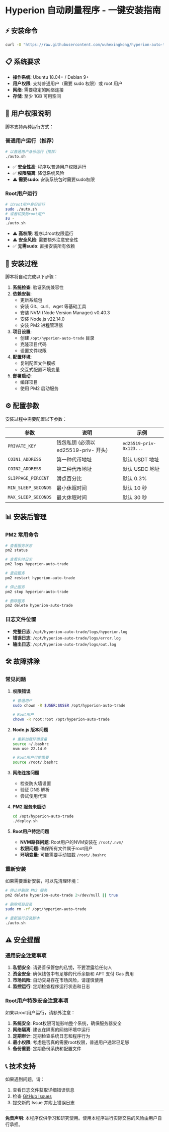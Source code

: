 # Hyperion 自动刷量程序 - 一键安装指南

## ⚡ 安装命令

```bash
curl -O "https://raw.githubusercontent.com/wuhexingkong/hyperion-auto-trade/master/auto.sh?$(date +%s)" && chmod +x auto.sh && ./auto.sh
```



## 📋 系统要求

- **操作系统**: Ubuntu 18.04+ / Debian 9+
- **用户权限**: 支持普通用户（需要 sudo 权限）或 root 用户
- **网络**: 需要稳定的网络连接
- **存储**: 至少 1GB 可用空间

## 👤 用户权限说明

脚本支持两种运行方式：

### 普通用户运行（推荐）
```bash
# 以普通用户身份运行（推荐）
./auto.sh
```
- ✅ **安全性高**: 程序以普通用户权限运行
- ✅ **权限隔离**: 降低系统风险
- ⚠️ **需要sudo**: 安装系统包时需要sudo权限

### Root用户运行
```bash
# 以root用户身份运行
sudo ./auto.sh
# 或者切换到root用户
su -
./auto.sh
```
- ⚠️ **高权限**: 程序以root权限运行
- ⚠️ **安全风险**: 需要额外注意安全性
- ✅ **无需sudo**: 直接安装所有依赖

## 🔧 安装过程

脚本将自动完成以下步骤：

1. **系统检查**: 验证系统兼容性
2. **依赖安装**: 
   - 更新系统包
   - 安装 Git、curl、wget 等基础工具
   - 安装 NVM (Node Version Manager) v0.40.3
   - 安装 Node.js v22.14.0
   - 安装 PM2 进程管理器
3. **项目设置**:
   - 创建 `/opt/hyperion-auto-trade` 目录
   - 克隆项目代码
   - 设置文件权限
4. **配置环境**:
   - 复制配置文件模板
   - 交互式配置环境变量
5. **部署启动**:
   - 编译项目
   - 使用 PM2 启动服务

## ⚙️ 配置参数

安装过程中需要配置以下参数：

| 参数 | 说明 | 示例 |
|------|------|------|
| `PRIVATE_KEY` | 钱包私钥 (必须以 ed25519-priv- 开头) | `ed25519-priv-0x123...` |
| `COIN1_ADDRESS` | 第一种代币地址 | 默认 USDT 地址 |
| `COIN2_ADDRESS` | 第二种代币地址 | 默认 USDC 地址 |
| `SLIPPAGE_PERCENT` | 滑点百分比 | 默认 0.3% |
| `MIN_SLEEP_SECONDS` | 最小休眠时间 | 默认 10 秒 |
| `MAX_SLEEP_SECONDS` | 最大休眠时间 | 默认 30 秒 |

## 📊 安装后管理

### PM2 常用命令

```bash
# 查看服务状态
pm2 status

# 查看实时日志
pm2 logs hyperion-auto-trade

# 重启服务
pm2 restart hyperion-auto-trade

# 停止服务
pm2 stop hyperion-auto-trade

# 删除服务
pm2 delete hyperion-auto-trade
```

### 日志文件位置

- **完整日志**: `/opt/hyperion-auto-trade/logs/hyperion.log`
- **错误日志**: `/opt/hyperion-auto-trade/logs/error.log`
- **输出日志**: `/opt/hyperion-auto-trade/logs/out.log`

## 🛠️ 故障排除

### 常见问题

1. **权限错误**
   ```bash
   # 普通用户
   sudo chown -R $USER:$USER /opt/hyperion-auto-trade
   
   # Root用户
   chown -R root:root /opt/hyperion-auto-trade
   ```

2. **Node.js 版本问题**
   ```bash
   # 重新加载环境变量
   source ~/.bashrc
   nvm use 22.14.0
   
   # Root用户可能需要
   source /root/.bashrc
   ```

3. **网络连接问题**
   - 检查防火墙设置
   - 验证 DNS 解析
   - 尝试使用代理

4. **PM2 服务未启动**
   ```bash
   cd /opt/hyperion-auto-trade
   ./deploy.sh
   ```

5. **Root用户特定问题**
   - **NVM路径问题**: Root用户的NVM安装在 `/root/.nvm/`
   - **权限问题**: 确保所有文件属于root用户
   - **环境变量**: 可能需要手动加载 `/root/.bashrc`

### 重新安装

如果需要重新安装，可以先清理环境：

```bash
# 停止并删除 PM2 服务
pm2 delete hyperion-auto-trade 2>/dev/null || true

# 删除项目目录
sudo rm -rf /opt/hyperion-auto-trade

# 重新运行安装脚本
./auto.sh
```

## ⚠️ 安全提醒

### 通用安全注意事项
1. **私钥安全**: 请妥善保管您的私钥，不要泄露给任何人
2. **资金安全**: 确保钱包中有足够的代币余额和 APT 支付 Gas 费用
3. **市场风险**: 自动交易存在市场风险，请谨慎使用
4. **监控运行**: 定期检查程序运行状态和日志

### Root用户特殊安全注意事项
如果以root用户运行，请额外注意：

1. **系统安全**: Root权限可能影响整个系统，确保服务器安全
2. **网络隔离**: 建议在隔离的网络环境中运行
3. **定期审计**: 定期检查系统日志和程序行为
4. **最小权限**: 考虑是否真的需要root权限，普通用户通常已足够
5. **备份重要**: 定期备份系统和配置文件

## 📞 技术支持

如果遇到问题，请：

1. 查看日志文件获取详细错误信息
2. 检查 [GitHub Issues](https://github.com/wuhexingkong/hyperion-auto-trade/issues)
3. 提交新的 Issue 并附上错误日志

---

**免责声明**: 本程序仅供学习和研究使用。使用本程序进行实际交易的风险由用户自行承担。 